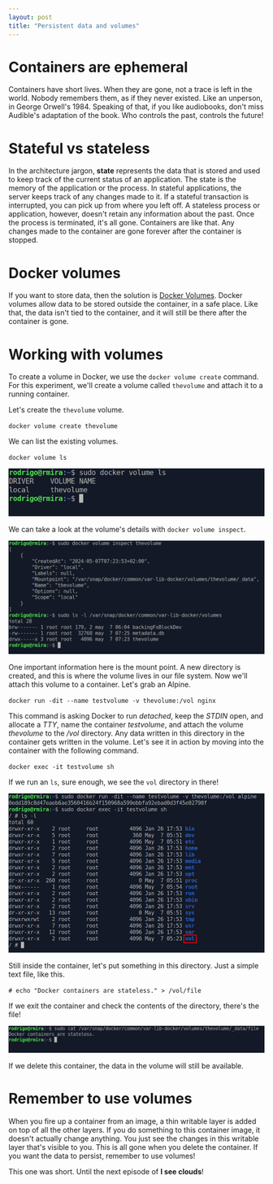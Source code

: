 ```yaml
---
layout: post
title: "Persistent data and volumes"
---
```

# Containers are ephemeral

Containers have short lives. When they are gone, not a trace is left in the world. Nobody remembers them, as if they never existed. Like an unperson, in George Orwell's 1984. Speaking of that, if you like audiobooks, don't miss Audible's adaptation of the book. Who controls the past, controls the future!

# Stateful vs stateless

In the architecture jargon, **state** represents the data that is stored and used to keep track of the current status of an application. The state is the memory of the application or the process. In stateful applications, the server keeps track of any changes made to it. If a stateful transaction is interrupted, you can pick up from where you left off. A stateless process or application, however, doesn't retain any information about the past. Once the process is terminated, it's all gone. Containers are like that. Any changes made to the container are gone forever after the container is stopped.

# Docker volumes

If you want to store data, then the solution is [Docker Volumes](https://docs.docker.com/storage/volumes/). Docker volumes allow data to be stored outside the container, in a safe place. Like that, the data isn't tied to the container, and it will still be there after the container is gone.

# Working with volumes

To create a volume in Docker, we use the `docker volume create` command. For this experiment, we'll create a volume called `thevolume` and attach it to a running container.

Let's create the `thevolume` volume.

`docker volume create thevolume`

We can list the existing volumes.

`docker volume ls`

![docker volume ls](../assets/images/dockervolumels.png)

We can take a look at the volume's details with `docker volume inspect`.

![docker volume inspect](../assets/images/dockervolumeinspect.png)

One important information here is the mount point. A new directory is created, and this is where the volume lives in our file system. Now we'll attach this volume to a container. Let's grab an Alpine.

`docker run -dit --name testvolume -v thevolume:/vol nginx`

This command is asking Docker to run *detached*, keep the *STDIN* open, and allocate a *TTY*, name the container *testvolume*, and attach the volume *thevolume* to the */vol* directory. Any data written in this directory in the container gets written in the volume. Let's see it in action by moving into the container with the following command.

`docker exec -it testvolume sh`

If we run an `ls`, sure enough, we see the `vol` directory in there!

![Alpine ls](../assets/images/alpinevol.png)

Still inside the container, let's put something in this directory. Just a simple text file, like this.

`# echo "Docker containers are stateless." > /vol/file`

If we exit the container and check the contents of the directory, there's the file!

![file](../assets/images/volumefile.png)

If we delete this container, the data in the volume will still be available.

# Remember to use volumes

When you fire up a container from an image, a thin writable layer is added on top of all the other layers. If you do something to this container image, it doesn't actually change anything. You just see the changes in this writable layer that's visible to you. This is all gone when you delete the container. If you want the data to persist, remember to use volumes!

This one was short. Until the next episode of **I see clouds**!

